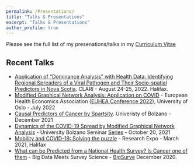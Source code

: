 ```yaml
---
permalink: /Presentations/
title: "Talks & Presentations"
excerpt: "Talks & Presentations"
author_profile: true
---
```


Please see the full list of my presenations/talks in my [Curriculum Vitae](http://yaydede.github.io/files/CV6.pdf) 

## Recent Talks
- [Application of “Dominance Analysis” with Health Data: Identifying Regional Spreaders of a Viral Pathogen and Their Socio-spatial Predictors in Nova Scotia](http://yaydede.github.io/files/Przo1.pdf). CLARI - August 24-25, 2022. Halifax. 
- [Modified Graphical Network Analysis: Application on COVID](http://yaydede.github.io/files/euhea22.pdf) - European Health Economics Association ([EUHEA Conference 2022](https://www.euhea.eu/welcome_conference_2022.html)), University of Oslo - July 2022
- [Causal Predictors of Cancer by Spartsity](http://yaydede.github.io/files/Przo1cancer.pdf). Univeristy of Bolzano - December 2021 
- [Dynamics of the COVID-19 Spread by Modified Graphical Network Analysis](http://yaydede.github.io/files/Przo2.pdf) - University Bolzano Seminar [Series](https://www.unibz.it/en/events/138678-dynamics-of-the-covid-19-spread-by-modified-graphical-network-analysis) - October 20, 2021
- [Mobility and COVID-19: Solving the puzzle](http://yaydede.github.io/files/mobilityprzo.pdf) - Research Expo - March 2021, Halifax
- [What can be Predicted from a National Health Survey?  Is Cancer one of them](http://yaydede.github.io/files/Presentation1.pdf) - Big Data Meets Survey Science - [BigSurve](https://www.bigsurv.org) December 2020.
